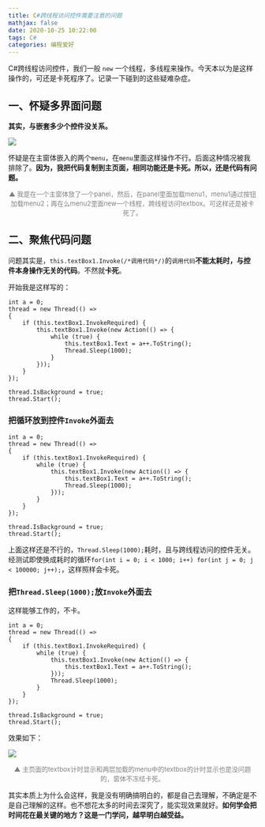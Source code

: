 ```yaml
---
title: C#跨线程访问控件需要注意的问题
mathjax: false
date: 2020-10-25 10:22:00
tags: C#
categories: 编程爱好
---
```



C#跨线程访问控件，我们一般 `new` 一个线程，多线程来操作。今天本以为是这样操作的，可还是卡死程序了。记录一下碰到的这些疑难杂症。

<!--more-->

## 一、怀疑多界面问题

**其实，与嵌套多少个控件没关系。**

![](http://image.huvjie.com/201025N01_img01.gif)

怀疑是在主窗体嵌入的两个`menu`，在`menu`里面这样操作不行。后面这种情况被我排除了。**因为，我把代码复制到主页面，相同功能还是卡死。所以，还是代码有问题。**

<div style="font-size:13px;color:gray;text-align:center">▲ 我是在一个主窗体放了一个panel，然后，在panel里面加载menu1，menu1通过按钮加载menu2；再在么menu2里面new一个线程，跨线程访问textbox。可这样还是被卡死了。</div>

## 二、聚焦代码问题

问题其实是，`this.textBox1.Invoke(/*调用代码*/)`的`调用代码`**不能太耗时，与控件本身操作无关的代码**。不然就**卡死**。


开始我是这样写的：

```Csharp
int a = 0;
thread = new Thread(() =>
{
    if (this.textBox1.InvokeRequired) {
        this.textBox1.Invoke(new Action(() => {
            while (true) {
                this.textBox1.Text = a++.ToString(); 
                Thread.Sleep(1000);
            }
        }));
    }
});

thread.IsBackground = true;
thread.Start();
```
### 把循环放到控件`Invoke`外面去

```Csharp
int a = 0;
thread = new Thread(() =>
{
    if (this.textBox1.InvokeRequired) {
        while (true) {
            this.textBox1.Invoke(new Action(() => {
                this.textBox1.Text = a++.ToString();  
                Thread.Sleep(1000);
            }));
        }
    }
});

thread.IsBackground = true;
thread.Start();
```
上面这样还是不行的，`Thread.Sleep(1000);`耗时，且与跨线程访问的控件无关。经测试即使换成耗时的循环`for(int i = 0; i < 1000; i++) for(int j = 0; j < 100000; j++);`，这样照样会卡死。

### 把`Thread.Sleep(1000);`放`Invoke`外面去

这样能够工作的，不卡。

```Csharp
int a = 0;
thread = new Thread(() =>
{
    if (this.textBox1.InvokeRequired) {
        while (true) {
            this.textBox1.Invoke(new Action(() => {
                this.textBox1.Text = a++.ToString();
            }));
            Thread.Sleep(1000);
        }
    }
});

thread.IsBackground = true;
thread.Start();
```
效果如下：

![](http://image.huvjie.com/201025N01_img02.gif)

<div style="font-size:13px;color:gray;text-align:center">▲ 主页面的textbox计时显示和两层加载的menu中的textbox的计时显示也是没问题的，窗体不冻结卡死。</div>

其实本质上为什么会这样，我是没有明确搞明白的，都是自己去理解，不确定是不是自己理解的这样。也不想花太多的时间去深究了，能实现效果就好。**如何学会把时间花在最关键的地方？这是一门学问，越早明白越受益。**

